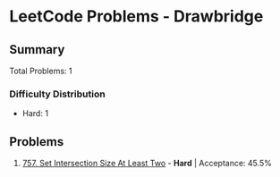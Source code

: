 # LeetCode Problems - Drawbridge

## Summary
Total Problems: 1

### Difficulty Distribution

- Hard: 1

## Problems

1. [757. Set Intersection Size At Least Two](https://leetcode.com/problems/set-intersection-size-at-least-two/) - **Hard** | Acceptance: 45.5%